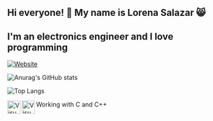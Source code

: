 ## Hi everyone! 👋 My name is Lorena Salazar 😸

## I'm an electronics engineer and I love programming

[![Website](https://img.shields.io/website?url=https%3A%2F%2Fgithub.com%2FLoreSalazar&up_color=black&style=for-the-badge)](https://github.com/LoreSalazar) 


![Anurag's GitHub stats](https://github-readme-stats.vercel.app/api?username=LoreSalazar&show_icons=true&theme=radical)

![Top Langs](https://github-readme-stats.vercel.app/api/top-langs/?username=LoreSalazar&show_icons=true&theme=radical)

<img align="left" alt="VisualStudioCode" width="30px" src="https://raw.githubusercontent.com/jmnote/z-icons/master/svg/c.svg"/>  <img align="left" alt="VisualStudio" width="30px" src="https://raw.githubusercontent.com/jmnote/z-icons/master/svg/cpp.svg"/>  Working with C and C++




